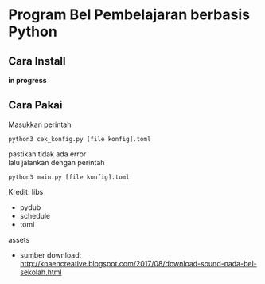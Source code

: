 # Program Bel Pembelajaran berbasis Python

## Cara Install
__in progress__

## Cara Pakai
Masukkan perintah
```
python3 cek_konfig.py [file konfig].toml
```
pastikan tidak ada error        
lalu jalankan dengan perintah
```
python3 main.py [file konfig].toml
```

Kredit:
libs
- pydub
- schedule
- toml

assets
- sumber download: http://knaencreative.blogspot.com/2017/08/download-sound-nada-bel-sekolah.html 